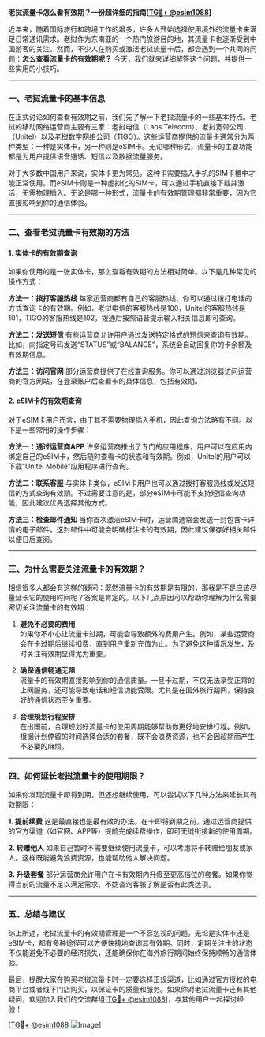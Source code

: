 **老挝流量卡怎么看有效期？一份超详细的指南[[TG💪+ @esim1088](https://t.me/s/esim1088)]**

近年来，随着国际旅行和跨境工作的增多，许多人开始选择使用境外的流量卡来满足日常通讯需求。老挝作为东南亚的一个热门旅游目的地，其流量卡也逐渐受到中国游客的关注。然而，不少人在购买或激活老挝流量卡后，都会遇到一个共同的问题：**怎么查看流量卡的有效期呢？** 今天，我们就来详细解答这个问题，并提供一些实用的小技巧。

---

### 一、老挝流量卡的基本信息

在正式讨论如何查看有效期之前，我们先了解一下老挝流量卡的一些基本特点。老挝的移动网络运营商主要有三家：老挝电信（Laos Telecom）、老挝宽带公司（Unitel）以及老挝数字网络公司（TIGO）。这些运营商提供的流量卡通常分为两种类型：一种是实体卡，另一种则是eSIM卡。无论哪种形式，流量卡的主要功能都是为用户提供语音通话、短信以及数据流量服务。

对于大多数中国用户来说，实体卡更为常见。这种卡需要插入手机的SIM卡槽中才能正常使用。而eSIM卡则是一种虚拟化的SIM卡，可以通过手机直接下载并激活，无需物理插入。无论是哪一种形式，流量卡的有效期管理都非常重要，因为它直接影响到你的通信体验。

---

### 二、查看老挝流量卡有效期的方法

#### 1. 实体卡的有效期查询

如果你使用的是一张实体卡，那么查看有效期的方法相对简单。以下是几种常见的操作方式：

**方法一：拨打客服热线**
每家运营商都有自己的客服热线，你可以通过拨打电话的方式查询卡的有效期。例如，老挝电信的客服热线是100，Unitel的客服热线是101，TIGO的客服热线是102。拨通后按照语音提示输入相关信息即可查询。

**方法二：发送短信**
有些运营商允许用户通过发送特定格式的短信来查询有效期。比如，向指定号码发送“STATUS”或“BALANCE”，系统会自动回复你的卡余额及有效期信息。

**方法三：访问官网**
部分运营商提供了在线查询服务。你可以通过浏览器访问运营商的官方网站，在登录账户后查看卡的具体信息，包括有效期。

#### 2. eSIM卡的有效期查询

对于eSIM卡用户而言，由于其不需要物理插入手机，因此查询方法略有不同。以下是一些常用的操作步骤：

**方法一：通过运营商APP**
许多运营商推出了专门的应用程序，用户可以在应用内绑定自己的eSIM卡，然后随时查看卡的状态和有效期。例如，Unitel的用户可以下载“Unitel Mobile”应用程序进行查询。

**方法二：联系客服**
与实体卡类似，eSIM卡用户也可以通过拨打客服热线或发送短信的方式查询有效期。不过需要注意的是，部分eSIM卡可能不支持短信查询功能，因此建议优先选择其他方式。

**方法三：检查邮件通知**
当你首次激活eSIM卡时，运营商通常会发送一封包含卡详情的电子邮件。这封邮件中可能会明确标注卡的有效期，因此建议保存好相关邮件以便日后查阅。

---

### 三、为什么需要关注流量卡的有效期？

相信很多人都会有这样的疑问：既然流量卡的有效期是有限的，那我是不是应该尽量延长它的使用时间呢？答案是肯定的。以下几点原因可以帮助你理解为什么需要密切关注流量卡的有效期：

1. **避免不必要的费用**  
   如果你不小心让流量卡过期，可能会导致额外的费用产生。例如，某些运营商会在卡过期后继续扣费，直到用户重新充值为止。为了避免这种情况发生，及时关注有效期显得尤为重要。

2. **确保通信畅通无阻**  
 流量卡的有效期直接影响到你的通信质量。一旦卡过期，不仅无法享受正常的上网服务，还可能导致电话和短信功能受限。尤其是在国外旅行期间，保持良好的通信状态至关重要。

3. **合理规划行程安排**  
 在出国前，合理规划好流量卡的使用周期能够帮助你更好地安排行程。例如，根据计划停留的时间选择合适的套餐，既不会浪费资源，也不会因超期而产生不必要的麻烦。

---

### 四、如何延长老挝流量卡的使用期限？

如果你发现流量卡即将到期，但还想继续使用，可以尝试以下几种方法来延长其有效期限：

**1. 提前续费**
这是最直接也是最有效的办法。在卡即将到期之前，通过运营商提供的官方渠道（如官网、APP等）提前完成续费操作，即可无缝衔接新的使用周期。

**2. 转赠他人**
如果自己暂时不需要继续使用流量卡，可以考虑将卡转赠给朋友或家人。这样既能避免浪费资源，也能帮助他人解决问题。

**3. 升级套餐**
部分运营商允许用户在卡有效期内升级至更高档位的套餐。如果你觉得当前的流量不足以满足需求，不妨咨询客服了解是否有此类选项。

---

### 五、总结与建议

综上所述，老挝流量卡的有效期管理是一个不容忽视的问题。无论是实体卡还是eSIM卡，都有多种途径可以方便快捷地查询其有效期。同时，定期关注卡的状态不仅能避免不必要的经济损失，还能确保你在海外旅行期间始终保持顺畅的通信体验。

最后，提醒大家在购买老挝流量卡时一定要选择正规渠道，比如通过官方授权的电商平台或者线下门店购买，以保证卡的质量和服务。如果你对老挝流量卡还有其他疑问，欢迎加入我们的交流群组[[TG💪+ @esim1088](https://t.me/s/esim1088)]，与其他用户一起探讨经验！

[[TG💪+ @esim1088](https://t.me/s/esim1088) ![Image](https://i.postimg.cc/4NQfJmqS/Snipaste-2025-05-13-00-14-12.png)]